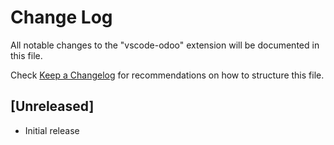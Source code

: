 # Change Log

All notable changes to the "vscode-odoo" extension will be documented in this file.

Check [Keep a Changelog](http://keepachangelog.com/) for recommendations on how to structure this file.

## [Unreleased]

- Initial release